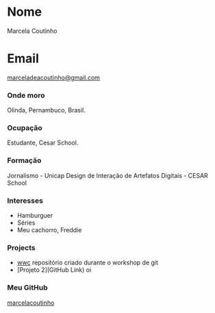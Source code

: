 # Nome
Marcela Coutinho

# Email
marceladeacoutinho@gmail.com

### Onde moro
Olinda, Pernambuco, Brasil.

### Ocupação
Estudante, Cesar School. 

### Formação
Jornalismo - Unicap
Design de Interação de Artefatos Digitais - CESAR School

### Interesses
- Hamburguer
- Séries
- Meu cachorro, Freddie


### Projects
- [wwc](https://github.com/marcelacoutinho/wwc) repositório criado durante o workshop de git
- [Projeto 2](GitHub Link) oi

### Meu GitHub
[marcelacoutinho](https://github.com/marcelacoutinho)